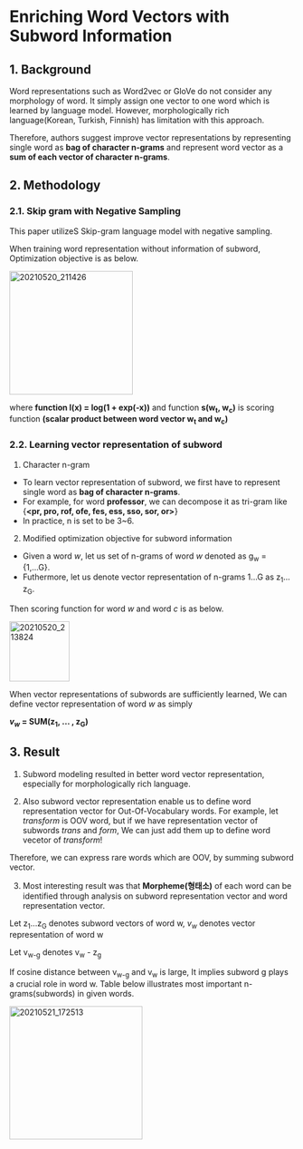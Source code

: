 # Enriching Word Vectors with Subword Information
## 1. Background
Word representations such as Word2vec or GloVe do not consider any morphology of word. It simply assign one vector to one word which is learned by language model.
However, morphologically rich language(Korean, Turkish, Finnish) has limitation with this approach.

Therefore, authors suggest improve vector representations by representing single word as **bag of character n-grams** and represent word vector as a **sum of each vector of character n-grams**.

## 2. Methodology

### 2.1. Skip gram with Negative Sampling
This paper utilizeS Skip-gram language model with negative sampling. 

When training word representation without information of subword, Optimization objective is as below.

<img width="218" alt="20210520_211426" src="https://user-images.githubusercontent.com/70640345/118977095-c119ac80-b9b0-11eb-90a8-7e3b936740c2.png">

where **function l(x) = log(1 + exp(-x))** and function **s(w<sub>t</sub>, w<sub>c</sub>)** is scoring function **(scalar product between word vector w<sub>t</sub> and w<sub>c</sub>)** 

### 2.2. Learning vector representation of subword
1. Character n-gram
* To learn vector representation of subword, we first have to represent single word as **bag of character n-grams**.
* For example, for word **professor**, we can decompose it as tri-gram like {**<pr, pro, rof, ofe, fes, ess, sso, sor, or>**}
* In practice, n is set to be 3~6.

2. Modified optimization objective for subword information
* Given a word *w*, let us set of n-grams of word *w* denoted as g<sub>w</sub> = {1,...G}.
* Futhermore, let us denote vector representation of n-grams 1...G as z<sub>1</sub>... z<sub>G</sub>.

Then scoring function for word *w* and word *c* is as below.

<img width="106" alt="20210520_213824" src="https://user-images.githubusercontent.com/70640345/118979752-c5939480-b9b3-11eb-9f1e-fe304704411d.png">

When vector representations of subwords are sufficiently learned, We can define vector representation of word *w* as simply

<b><i>v<sub>w</sub></i> = SUM(z<sub>1</sub>, ... , z<sub>G</sub>)</b>

## 3. Result
1. Subword modeling resulted in better word vector representation, especially for morphologically rich language.

2. Also subword vector representation enable us to define word representation vector for Out-Of-Vocabulary words. For example, let *transform* is OOV word, but if we have representation vector of subwords *trans* and *form*, We can just add them up to define word vecetor of *transform*!

Therefore, we can express rare words which are OOV, by summing subword vector.

3. Most interesting result was that **Morpheme(형태소)** of each word can be identified through analysis on subword representation vector and word representation vector.

Let z<sub>1</sub>...z<sub>G</sub> denotes subword vectors of word w, *v<sub>w</sub>* denotes vector representation of word w

Let v<sub>w-g</sub> denotes v<sub>w</sub> - z<sub>g</sub>

If cosine distance between v<sub>w-g</sub> and v<sub>w</sub> is large, It implies subword g plays a crucial role in word w. Table below illustrates most important n-grams(subwords) in given words.

<img width="235" alt="20210521_172513" src="https://user-images.githubusercontent.com/70640345/119106752-959ecc80-ba59-11eb-9ba4-d9136fb779ec.png">




 
